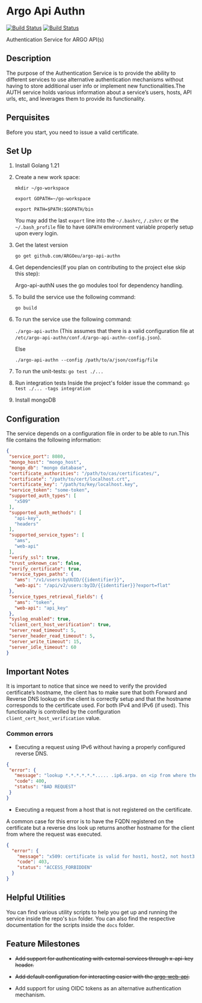 # Argo Api Authn

[![Build Status](https://jenkins.einfra.grnet.gr/buildStatus/icon?job=ARGO%2Fargo-api-authn%2Fmaster&style=flat-square&color=darkturquoise&subject=build-master)](https://jenkins.einfra.grnet.gr/job/ARGO/job/argo-api-authn/job/master/)
[![Build Status](https://jenkins.einfra.grnet.gr/buildStatus/icon?job=ARGO%2Fargo-api-authn%2Fdevel&style=flat-square&subject=build-devel)](https://jenkins.einfra.grnet.gr/job/ARGO/job/argo-api-authn/job/devel/)

Authentication Service for ARGO API(s)

## Description

The purpose of the Authentication Service is to provide the ability to different services to use alternative
authentication mechanisms without having to store additional user info or implement new functionalities.The AUTH service
holds various information about a service’s users, hosts, API urls, etc, and leverages them to provide its
functionality.

## Perquisites

Before you start, you need to issue a valid certificate.

## Set Up

1. Install Golang 1.21
2. Create a new work space:

   `mkdir ~/go-workspace`

   `export GOPATH=~/go-workspace`

   `export PATH=$PATH:$GOPATH/bin`

   You may add the last `export` line into the `~/.bashrc`, `/.zshrc` or the `~/.bash_profile` file to have `GOPATH`
   environment variable properly setup upon every login.

3. Get the latest version

   `go get github.com/ARGOeu/argo-api-authn`

4. Get dependencies(If you plan on contributing to the project else skip this step):

   Argo-api-authN uses the go modules tool for dependency handling.

5. To build the service use the following command:

   `go build`

6. To run the service use the following command:

   `./argo-api-authn` (This assumes that there is a valid configuration file
   at `/etc/argo-api-authn/conf.d/argo-api-authn-config.json`).

   Else

   `./argo-api-authn --config /path/to/a/json/config/file`

7. To run the unit-tests:
   `go test ./...`

8. Run integration tests
   Inside the project's folder issue the command:
   `go test ./... -tags integration`

9. Install mongoDB

## Configuration

The service depends on a configuration file in order to be able to run.This file contains the following information:

 ```json
 {
  "service_port": 8080,
  "mongo_host": "mongo_host",
  "mongo_db": "mongo database",
  "certificate_authorities": "/path/to/cas/certificates/",
  "certificate": "/path/to/cert/localhost.crt",
  "certificate_key": "/path/to/key/localhost.key",
  "service_token": "some-token",
  "supported_auth_types": [
    "x509"
  ],
  "supported_auth_methods": [
    "api-key",
    "headers"
  ],
  "supported_service_types": [
    "ams",
    "web-api"
  ],
  "verify_ssl": true,
  "trust_unknown_cas": false,
  "verify_certificate": true,
  "service_types_paths": {
    "ams": "/v1/users:byUUID/{{identifier}}",
    "web-api": "/api/v2/users:byID/{{identifier}}?export=flat"
  },
  "service_types_retrieval_fields": {
    "ams": "token",
    "web-api": "api_key"
  },
  "syslog_enabled": true,
  "client_cert_host_verification": true,
  "server_read_timeout": 5,
  "server_header_read_timeout": 5,
  "server_write_timeout": 15,
  "server_idle_timeout": 60
}
 ```

## Important Notes

It is important to notice that since we need to verify the provided certificate’s hostname,
the client has to make sure that both Forward and Reverse DNS lookup on the client is correctly setup
and that the hostname corresponds to the certificate used. For both IPv4 and IPv6  (if used).
This functionality is controlled by the configuration ` client_cert_host_verification` value.

### Common errors

- Executing a request using IPv6 without having a properly configured reverse DNS.

 ```json
 {
  "error": {
    "message": "lookup *.*.*.*.*.*..... .ip6.arpa. on <ip from where the client executed the request>: no such host",
    "code": 400,
    "status": "BAD REQUEST"
  }
}
```

- Executing a request from a host that is not registered on the certificate.

A common case for this error is to have the FQDN registered on the certificate
but a reverse dns look up returns another hostname for the client from where the request was executed.

```json
{
  "error": {
    "message": "x509: certificate is valid for host1, host2, not host3.",
    "code": 403,
    "status": "ACCESS_FORBIDDEN"
  }
}
```

## Helpful Utilities

You can find various utility scripts to help you get up and running the service inside the
repo's `bin` folder. You can also find the respective documentation for the scripts inside the `docs` folder.

## Feature Milestones

- ~~Add support for authenticating with external services through x-api-key header.~~

- ~~Add default configuration for interacting easier with the [argo-web-api](https://github.com/ARGOeu/argo-web-api).~~

- Add support for using OIDC tokens as an alternative authentication mechanism.
